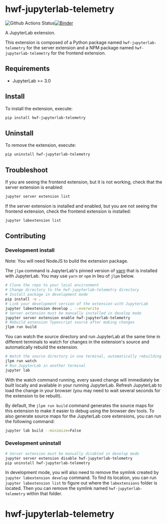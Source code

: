 # hwf-jupyterlab-telemetry

![Github Actions Status](https://github.com/educational-technology-collective/hwf-jupyterlab-telemetry.git/workflows/Build/badge.svg)[![Binder](https://mybinder.org/badge_logo.svg)](https://mybinder.org/v2/gh/educational-technology-collective/hwf-jupyterlab-telemetry.git/main?urlpath=lab)

A JupyterLab extension.


This extension is composed of a Python package named `hwf-jupyterlab-telemetry`
for the server extension and a NPM package named `hwf-jupyterlab-telemetry`
for the frontend extension.


## Requirements

* JupyterLab >= 3.0

## Install

To install the extension, execute:

```bash
pip install hwf-jupyterlab-telemetry
```

## Uninstall

To remove the extension, execute:

```bash
pip uninstall hwf-jupyterlab-telemetry
```


## Troubleshoot

If you are seeing the frontend extension, but it is not working, check
that the server extension is enabled:

```bash
jupyter server extension list
```

If the server extension is installed and enabled, but you are not seeing
the frontend extension, check the frontend extension is installed:

```bash
jupyter labextension list
```


## Contributing

### Development install

Note: You will need NodeJS to build the extension package.

The `jlpm` command is JupyterLab's pinned version of
[yarn](https://yarnpkg.com/) that is installed with JupyterLab. You may use
`yarn` or `npm` in lieu of `jlpm` below.

```bash
# Clone the repo to your local environment
# Change directory to the hwf-jupyterlab-telemetry directory
# Install package in development mode
pip install -e .
# Link your development version of the extension with JupyterLab
jupyter labextension develop . --overwrite
# Server extension must be manually installed in develop mode
jupyter server extension enable hwf-jupyterlab-telemetry
# Rebuild extension Typescript source after making changes
jlpm run build
```

You can watch the source directory and run JupyterLab at the same time in different terminals to watch for changes in the extension's source and automatically rebuild the extension.

```bash
# Watch the source directory in one terminal, automatically rebuilding when needed
jlpm run watch
# Run JupyterLab in another terminal
jupyter lab
```

With the watch command running, every saved change will immediately be built locally and available in your running JupyterLab. Refresh JupyterLab to load the change in your browser (you may need to wait several seconds for the extension to be rebuilt).

By default, the `jlpm run build` command generates the source maps for this extension to make it easier to debug using the browser dev tools. To also generate source maps for the JupyterLab core extensions, you can run the following command:

```bash
jupyter lab build --minimize=False
```

### Development uninstall

```bash
# Server extension must be manually disabled in develop mode
jupyter server extension disable hwf-jupyterlab-telemetry
pip uninstall hwf-jupyterlab-telemetry
```

In development mode, you will also need to remove the symlink created by `jupyter labextension develop`
command. To find its location, you can run `jupyter labextension list` to figure out where the `labextensions`
folder is located. Then you can remove the symlink named `hwf-jupyterlab-telemetry` within that folder.
# hwf-jupyterlab-telemetry
